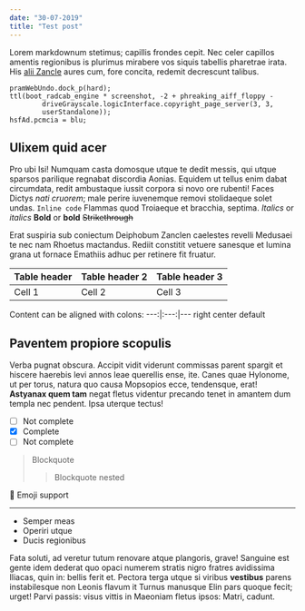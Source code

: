 ```yaml
---
date: "30-07-2019"
title: "Test post"
---
```

Lorem markdownum stetimus; capillis frondes cepit. Nec celer capillos amentis
regionibus is plurimus mirabere vos siquis tabellis pharetrae irata. His [alii
Zancle](http://ambiguumper.io/curaque.html) aures cum, fore concita, redemit
decrescunt talibus.

    pramWebUndo.dock_p(hard);
    ttl(boot_radcab_engine * screenshot, -2 + phreaking_aiff_floppy -
            driveGrayscale.logicInterface.copyright_page_server(3, 3,
            userStandalone));
    hsfAd.pcmcia = blu;

## Ulixem quid acer

Pro ubi Isi! Numquam casta domosque utque te dedit messis, qui utque sparsos
parilique regnabat discordia Aonias. Equidem ut tellus enim dabat circumdata,
redit ambustaque iussit corpora si novo ore rubenti! Faces Dictys *nati
cruorem*; male perire iuvenemque removi stolidaeque solet undas. `Inline code` Flammas quod
Troiaeque et bracchia, septima. *Italics* or _italics_
**Bold** or __bold__
~~Strikethrough~~

Erat suspiria sub coniectum Deiphobum Zanclen caelestes revelli Medusaei te nec
nam Rhoetus mactandus. Rediit constitit vetuere sanesque et lumina grana ut
fornace Emathiis adhuc per retinere fit fruatur.

Table header | Table header 2 | Table header 3
---|---|---
Cell 1 | Cell 2 | Cell 3

Content can be aligned with colons:
---:|:---:|---
right center default

## Paventem propiore scopulis

Verba pugnat obscura. Accipit vidit viderunt commissas parent spargit et hiscere
haerebis levi annos leae querellis ense, ite. Canes quae Hylonome, ut per torus,
natura quo causa Mopsopios ecce, tendensque, erat! **Astyanax quem tam** negat
fletus videntur precando tenet in amantem dum templa nec pendent. Ipsa uterque
tectus!

- [ ] Not complete
- [x] Complete
- [ ] Not complete

> Blockquote
> > Blockquote nested

:rocket: Emoji support

___

- Semper meas
- Operiri utque
- Ducis regionibus

Fata soluti, ad veretur tutum renovare atque plangoris, grave! Sanguine est
gente idem dederat quo opaci numerem stratis nigro fratres avidissima Iliacas,
quin in: bellis ferit et. Pectora terga utque si viribus **vestibus** parens
instabilesque non Leonis flavum it Turnus manusque Elin pars quoque fecit;
urget! Parvi passis: visus vittis in Maeoniam fletus ipsos: Matri, cadunt.